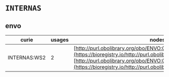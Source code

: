 # `INTERNAS`
## envo
| curie        |   usages | nodes                                                                                                                                                                                                                                    |
|--------------|----------|------------------------------------------------------------------------------------------------------------------------------------------------------------------------------------------------------------------------------------------|
| INTERNAS:WS2 |        2 | [http://purl.obolibrary.org/obo/ENVO:01001499](https://bioregistry.io/http://purl.obolibrary.org/obo/ENVO:01001499), [http://purl.obolibrary.org/obo/ENVO:01001500](https://bioregistry.io/http://purl.obolibrary.org/obo/ENVO:01001500) |
